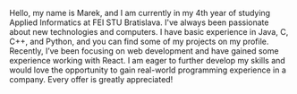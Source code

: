 Hello, my name is Marek, and I am currently in my 4th year of studying Applied Informatics at FEI STU Bratislava. I've always been passionate about new technologies and computers. 
I have basic experience in Java, C, C++, and Python, and you can find some of my projects on my profile.
Recently, I’ve been focusing on web development and have gained some experience working with React.
I am eager to further develop my skills and would love the opportunity to gain real-world programming experience in a company. Every offer is greatly appreciated!

